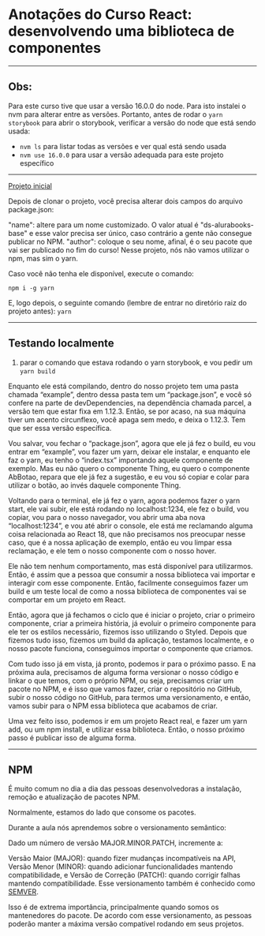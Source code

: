 # Anotações do Curso React: desenvolvendo uma biblioteca de componentes

---
## Obs:
Para este curso tive que usar a versão 16.0.0 do node. Para isto instalei o nvm para alterar entre as versões. 
Portanto, antes de rodar o ```yarn storybook``` para abrir o storybook, verificar a versão do node que está sendo usada:
- ```nvm ls``` para listar todas as versões e ver qual está sendo usada
- ```nvm use 16.0.0``` para usar a versão adequada para este projeto específico

---

[Projeto inicial](https://github.com/viniciosneves/ds-alurabooks-base)

Depois de clonar o projeto, você precisa alterar dois campos do arquivo package.json:

"name": altere para um nome customizado. O valor atual é "ds-alurabooks-base" e esse valor precisa ser único, caso contrário a gente não consegue publicar no NPM.
"author": coloque o seu nome, afinal, é o seu pacote que vai ser publicado no fim do curso!
Nesse projeto, nós não vamos utilizar o npm, mas sim o yarn.

Caso você não tenha ele disponível, execute o comando:

```npm i -g yarn```

E, logo depois, o seguinte comando (lembre de entrar no diretório raiz do projeto antes): ```yarn```

---

## Testando localmente
1. parar o comando que estava rodando o yarn storybook, e vou pedir um ```yarn build```

Enquanto ele está compilando, dentro do nosso projeto tem uma pasta chamada “example”, dentro dessa pasta tem um “package.json”, e você só confere na parte de devDependencies, na dependência chamada parcel, a versão tem que estar fixa em 1.12.3. Então, se por acaso, na sua máquina tiver um acento circunflexo, você apaga sem medo, e deixa o 1.12.3. Tem que ser essa versão específica.

Vou salvar, vou fechar o “package.json”, agora que ele já fez o build, eu vou entrar em “example”, vou fazer um yarn, deixar ele instalar, e enquanto ele faz o yarn, eu tenho o “index.tsx” importando aquele componente de exemplo. Mas eu não quero o componente Thing, eu quero o componente AbBotao, repara que ele já fez a sugestão, e eu vou só copiar e colar para utilizar o botão, ao invés daquele componente Thing.

 Voltando para o terminal, ele já fez o yarn, agora podemos fazer o yarn start, ele vai subir, ele está rodando no localhost:1234, ele fez o build, vou copiar, vou para o nosso navegador, vou abrir uma aba nova “localhost:1234”, e vou até abrir o console, ele está me reclamando alguma coisa relacionada ao React 18, que não precisamos nos preocupar nesse caso, que é a nossa aplicação de exemplo, então eu vou limpar essa reclamação, e ele tem o nosso componente com o nosso hover.

Ele não tem nenhum comportamento, mas está disponível para utilizarmos. Então, é assim que a pessoa que consumir a nossa biblioteca vai importar e interagir com esse componente. Então, facilmente conseguimos fazer um build e um teste local de como a nossa biblioteca de componentes vai se comportar em um projeto em React.

Então, agora que já fechamos o ciclo que é iniciar o projeto, criar o primeiro componente, criar a primeira história, já evoluir o primeiro componente para ele ter os estilos necessário, fizemos isso utilizando o Styled. Depois que fizemos tudo isso, fizemos um build da aplicação, testamos localmente, e o nosso pacote funciona, conseguimos importar o componente que criamos.

Com tudo isso já em vista, já pronto, podemos ir para o próximo passo. E na próxima aula, precisamos de alguma forma versionar o nosso código e linkar o que temos, com o próprio NPM, ou seja, precisamos criar um pacote no NPM, e é isso que vamos fazer, criar o repositório no GitHub, subir o nosso código no GitHub, para termos uma versionamento, e então, vamos subir para o NPM essa biblioteca que acabamos de criar.

Uma vez feito isso, podemos ir em um projeto React real, e fazer um yarn add, ou um npm install, e utilizar essa biblioteca. Então, o nosso próximo passo é publicar isso de alguma forma.

---

## NPM

É muito comum no dia a dia das pessoas desenvolvedoras a instalação, remoção e atualização de pacotes NPM.

Normalmente, estamos do lado que consome os pacotes.

Durante a aula nós aprendemos sobre o versionamento semântico:

Dado um número de versão MAJOR.MINOR.PATCH, incremente a:

Versão Maior (MAJOR): quando fizer mudanças incompatíveis na API,
Versão Menor (MINOR): quando adicionar funcionalidades mantendo compatibilidade, e
Versão de Correção (PATCH): quando corrigir falhas mantendo compatibilidade.
Esse versionamento também é conhecido como [SEMVER](https://semver.org/lang/pt-BR/).

Isso é de extrema importância, principalmente quando somos os mantenedores do pacote. De acordo com esse versionamento, as pessoas poderão manter a máxima versão compatível rodando em seus projetos.

